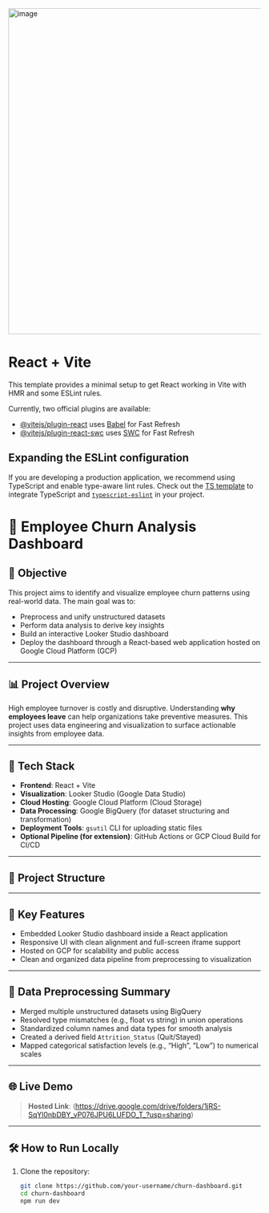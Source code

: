 <img width="650" alt="image" src="https://github.com/user-attachments/assets/966c9901-3ef6-4203-b2e9-daf8afd04043" />

# React + Vite

This template provides a minimal setup to get React working in Vite with HMR and some ESLint rules.

Currently, two official plugins are available:

- [@vitejs/plugin-react](https://github.com/vitejs/vite-plugin-react/blob/main/packages/plugin-react/README.md) uses [Babel](https://babeljs.io/) for Fast Refresh
- [@vitejs/plugin-react-swc](https://github.com/vitejs/vite-plugin-react-swc) uses [SWC](https://swc.rs/) for Fast Refresh

## Expanding the ESLint configuration

If you are developing a production application, we recommend using TypeScript and enable type-aware lint rules. Check out the [TS template](https://github.com/vitejs/vite/tree/main/packages/create-vite/template-react-ts) to integrate TypeScript and [`typescript-eslint`](https://typescript-eslint.io) in your project.

# 🧠 Employee Churn Analysis Dashboard

## 🚀 Objective

This project aims to identify and visualize employee churn patterns using real-world data. The main goal was to:
- Preprocess and unify unstructured datasets
- Perform data analysis to derive key insights
- Build an interactive Looker Studio dashboard
- Deploy the dashboard through a React-based web application hosted on Google Cloud Platform (GCP)

---

## 📊 Project Overview

High employee turnover is costly and disruptive. Understanding **why employees leave** can help organizations take preventive measures. This project uses data engineering and visualization to surface actionable insights from employee data.

---

## 🧱 Tech Stack

- **Frontend**: React + Vite
- **Visualization**: Looker Studio (Google Data Studio)
- **Cloud Hosting**: Google Cloud Platform (Cloud Storage)
- **Data Processing**: Google BigQuery (for dataset structuring and transformation)
- **Deployment Tools**: `gsutil` CLI for uploading static files
- **Optional Pipeline (for extension)**: GitHub Actions or GCP Cloud Build for CI/CD

---

## 📁 Project Structure


---

## 📌 Key Features

- Embedded Looker Studio dashboard inside a React application
- Responsive UI with clean alignment and full-screen iframe support
- Hosted on GCP for scalability and public access
- Clean and organized data pipeline from preprocessing to visualization

---

## 🧹 Data Preprocessing Summary

- Merged multiple unstructured datasets using BigQuery
- Resolved type mismatches (e.g., float vs string) in union operations
- Standardized column names and data types for smooth analysis
- Created a derived field `Attrition_Status` (Quit/Stayed)
- Mapped categorical satisfaction levels (e.g., “High”, “Low”) to numerical scales

---

## 🌐 Live Demo

> **Hosted Link**: (https://drive.google.com/drive/folders/1jRS-SqYl0nbDBY_vP076JPU6LUFDO_T_?usp=sharing)


---

## 🛠️ How to Run Locally

1. Clone the repository:
   ```bash
   git clone https://github.com/your-username/churn-dashboard.git
   cd churn-dashboard
   npm run dev

